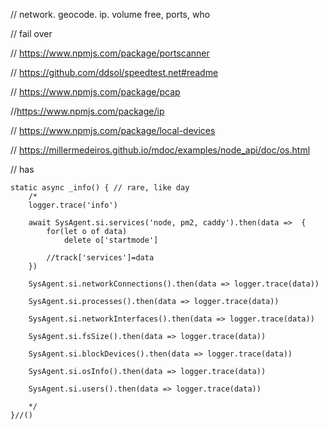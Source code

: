 
// network. geocode. ip. volume free, ports, who

// fail over

// https://www.npmjs.com/package/portscanner

// https://github.com/ddsol/speedtest.net#readme

// https://www.npmjs.com/package/pcap

//https://www.npmjs.com/package/ip

// https://www.npmjs.com/package/local-devices

// https://millermedeiros.github.io/mdoc/examples/node_api/doc/os.html

// has


    static async _info() { // rare, like day
        /*
        logger.trace('info')

        await SysAgent.si.services('node, pm2, caddy').then(data =>  {
            for(let o of data) 
                delete o['startmode']
            
            //track['services']=data
        })

        SysAgent.si.networkConnections().then(data => logger.trace(data))

        SysAgent.si.processes().then(data => logger.trace(data))

        SysAgent.si.networkInterfaces().then(data => logger.trace(data))

        SysAgent.si.fsSize().then(data => logger.trace(data))

        SysAgent.si.blockDevices().then(data => logger.trace(data))

        SysAgent.si.osInfo().then(data => logger.trace(data))

        SysAgent.si.users().then(data => logger.trace(data))

        */
    }//()
